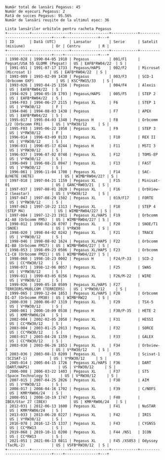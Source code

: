     Număr total de lansări Pegasus: 45
    Număr de eșecuri Pegasus: 2
    Rată de succes Pegasus: 95.56%
    Număr de lansări reușite de la ultimul eșec: 36
    
    Lista lansărilor orbitale pentru racheta Pegasus
    +----------+-----------------+-----------------+------------+------------------------------+----+---------------+---+
    | ID       | Dată (UTC)      | Lansator        | Serie      | Satelit (misiune)            | Or | Centru        | R |
    +----------+-----------------+-----------------+------------+------------------------------+----+---------------+---+
    | 1990-028 | 1990-04-05 1910 | Pegasus         | 001/F1     | Pegsat/USA 55 GLOMR (Pegsat) | US | EAFB*RW04/22  | S |
    | 1991-051 | 1991-07-17 1733 | Pegasus/HAPS    | 002/F2     | Microsat (Microsat 1)        | US | EAFB*RW04/22  | S |
    | 1993-009 | 1993-02-09 1430 | Pegasus         | 003/F3     | SCD-1 (Orbcomm OXP)          | US | KSC*RW15/33   | S |
    | 1993-026 | 1993-04-25 1356 | Pegasus         | 004/F4     | Alexis                       | US | EAFB*RW04/22  | S |
    | 1994-029 | 1994-05-19 1703 | Pegasus/HAPS    | 005/F5     | STEP 2                       | US | EAFB*RW04/22  | S |
    | 1994-F03 | 1994-06-27 2115 | Pegasus XL      | F6         | STEP 1                       | US | V*RW30/12     | F |
    | 1994-046 | 1994-08-03 1438 | Pegasus         | F7         | APEX                         | US | EAFB*RW04/22  | S |
    | 1995-017 | 1995-04-03 1348 | Pegasus H       | F8         | Orbcomm 1/2 (Orbcomm FM1)    | US | V*RW30/12     | S |
    | 1995-F03 | 1995-06-22 1958 | Pegasus XL      | F9         | STEP 3                       | US | V*RW30/12     | F |
    | 1996-014 | 1996-03-09 0133 | Pegasus XL      | F10        | REX II                       | US | V*RW30/12     | S |
    | 1996-031 | 1996-05-17 0244 | Pegasus H       | F11        | MSTI 3                       | US | V*RW30/12     | S |
    | 1996-037 | 1996-07-02 0748 | Pegasus XL      | F12        | TOMS-EP                      | US | V*RW30/12     | S |
    | 1996-049 | 1996-08-21 0947 | Pegasus XL      | F13        | FAST                         | US | V*RW30/12     | S |
    | 1996-061 | 1996-11-04 1708 | Pegasus XL      | F14        | SAC-B/HETE (HETE)            | US | WIMB*RW04/22? | S |
    | 1997-018 | 1997-04-21 1159 | Pegasus XL      | F15        | Minisat-01                   | US | GANC*RW03/21  | S |
    | 1997-037 | 1997-08-01 2020 | Pegasus XL      | F16        | OrbView-2 (Seastar)          | US | V*RW30/12     | S |
    | 1997-047 | 1997-08-29 1502 | Pegasus XL      | 019/F17    | FORTE                        | US | V*RW30/12     | S |
    | 1997-063 | 1997-10-22 1313 | Pegasus XL      | F18        | STEP 4 (STEP M4)             | US | WIMB*RW04/22? | S |
    | 1997-084 | 1997-12-23 1911 | Pegasus XL/HAPS | F19        | Orbcomm A1-A8 (Orbcomm FM5)  | US | WIMB*RW04/22? | S |
    | 1998-012 | 1998-02-26 0707 | Pegasus XL      | F20        | SNOE/T1 (SNOE)               | US | V*RW30        | S |
    | 1998-020 | 1998-04-02 0242 | Pegasus XL      | F21        | TRACE                        | US | V*RW30/12     | S |
    | 1998-046 | 1998-08-02 1624 | Pegasus XL/HAPS | F22        | Orbcomm B1-B8 (Orbcomm FM17) | US | WIMB*RW04/22? | S |
    | 1998-053 | 1998-09-23 0506 | Pegasus XL/HAPS | F23        | Orbcomm C1-C8 (Orbcomm FM21) | US | WIMB*RW04/22? | S |
    | 1998-060 | 1998-10-23 0002 | Pegasus H       | F24/P-33   | SCD-2                        | US | CC*RW30/12    | S |
    | 1998-071 | 1998-12-06 0057 | Pegasus XL      | F25        | SWAS                         | US | V*RW30/12     | S |
    | 1999-011 | 1999-03-05 0256 | Pegasus XL      | F26/M-22   | WIRE                         | US | V*RW30/12     | S |
    | 1999-026 | 1999-05-18 0509 | Pegasus XL/HAPS | F27        | TERRIERS/MUBLCOM (TERRIERS)  | US | V*RW30/12     | S |
    | 1999-065 | 1999-12-04 1853 | Pegasus XL/HAPS | F28        | Orbcomm D1-D7 (Orbcomm FM30) | US | WIMB*RW22     | S |
    | 2000-030 | 2000-06-07 1319 | Pegasus XL      | F29        | TSX-5                        | US | V*RW30/12     | S |
    | 2000-061 | 2000-10-09 0538 | Pegasus H       | F30/P-35   | HETE 2                       | US | KMR*RW06/24   | S |
    | 2002-004 | 2002-02-05 2058 | Pegasus XL      | F31        | HESSI                        | US | CC*RW30/12    | S |
    | 2003-004 | 2003-01-25 2013 | Pegasus XL      | F32        | SORCE                        | US | CC*RW30/12    | S |
    | 2003-017 | 2003-04-28 1159 | Pegasus XL      | F33        | GALEX                        | US | CC*RW30/12    | S |
    | 2003-030 | 2003-06-26 1853 | Pegasus XL      | F34        | Orbview-3                    | US | V*RW30/12     | S |
    | 2003-036 | 2003-08-13 0209 | Pegasus XL      | F35        | Scisat-1 (SCISAT-1)          | US | V*RW30/12     | S |
    | 2005-014 | 2005-04-15 1726 | Pegasus XL/HAPS | F36        | DART (DART/HAPS)             | US | V*RW30/12     | S |
    | 2006-008 | 2006-03-22 1403 | Pegasus XL      | F37        | ST5 (Space Technology 5)     | US | V*RW30/12     | S |
    | 2007-015 | 2007-04-25 2026 | Pegasus XL      | F38        | AIM                          | US | V*RW30/12     | S |
    | 2008-017 | 2008-04-16 1702 | Pegasus XL      | F39        | C/NOFS                       | US | KMR*RW06/24   | S |
    | 2008-051 | 2008-10-19 1747 | Pegasus XL      | F40        | IBEX/Star 27 (IBEX)          | US | KMR*RW06/24   | S |
    | 2012-031 | 2012-06-13 1600 | Pegasus XL      | F41        | NuSTAR                       | US | KMR*RW06/24   | S |
    | 2013-033 | 2013-06-28 0227 | Pegasus XL      | F42        | IRIS                         | US | V*RW30/12     | S |
    | 2016-078 | 2016-12-15 1337 | Pegasus XL      | F43        | CYGNSS                       | US | CC*RW13       | S |
    | 2019-068 | 2019-10-11 0200 | Pegasus XL      | F44 /N51   | ICON                         | US | CC*RW13       | S |
    | 2021-051 | 2021-06-13 0811 | Pegasus XL      | F45 /XS053 | Odyssey (TacRL-2)            | US | VSFB*RW30/12  | S |
    +----------+-----------------+-----------------+------------+------------------------------+----+---------------+---+
    
    
